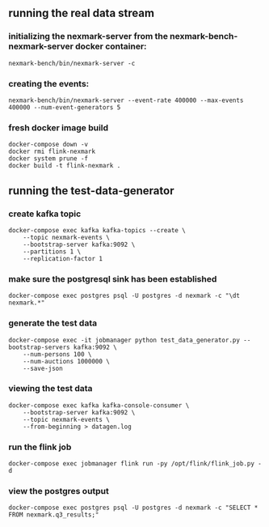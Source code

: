 ## running the real data stream

### initializing the nexmark-server from the nexmark-bench-nexmark-server docker container:
```
nexmark-bench/bin/nexmark-server -c
```

### creating the events:
```
nexmark-bench/bin/nexmark-server --event-rate 400000 --max-events 400000 --num-event-generators 5
```

### fresh docker image build
```
docker-compose down -v
docker rmi flink-nexmark
docker system prune -f
docker build -t flink-nexmark .
```

## running the test-data-generator

### create kafka topic
```
docker-compose exec kafka kafka-topics --create \
    --topic nexmark-events \
    --bootstrap-server kafka:9092 \
    --partitions 1 \
    --replication-factor 1
```

### make sure the postgresql sink has been established
```
docker-compose exec postgres psql -U postgres -d nexmark -c "\dt nexmark.*"
```

### generate the test data
```
docker-compose exec -it jobmanager python test_data_generator.py --bootstrap-servers kafka:9092 \
    --num-persons 100 \
    --num-auctions 1000000 \
    --save-json
```

### viewing the test data
```
docker-compose exec kafka kafka-console-consumer \
    --bootstrap-server kafka:9092 \
    --topic nexmark-events \
    --from-beginning > datagen.log
```

### run the flink job
```
docker-compose exec jobmanager flink run -py /opt/flink/flink_job.py -d
```

### view the postgres output
```
docker-compose exec postgres psql -U postgres -d nexmark -c "SELECT * FROM nexmark.q3_results;"
```